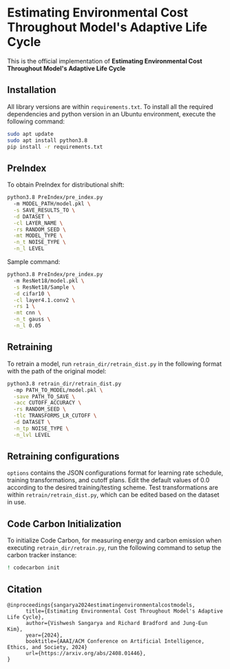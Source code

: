 # Estimating Environmental Cost Throughout Model's Adaptive Life Cycle

This is the official implementation of **Estimating Environmental Cost Throughout Model's Adaptive Life Cycle**

## Installation
All library versions are within `requirements.txt`. To install all the required dependencies and python version in an Ubuntu environment, execute the following command:

```bash
sudo apt update
sudo apt install python3.8
pip install -r requirements.txt
```

## PreIndex
To obtain PreIndex for distributional shift:
```bash
python3.8 PreIndex/pre_index.py
  -m MODEL_PATH/model.pkl \
  -s SAVE_RESULTS_TO \
  -d DATASET \
  -cl LAYER_NAME \
  -rs RANDOM_SEED \
  -mt MODEL_TYPE \
  -n_t NOISE_TYPE \
  -n_l LEVEL 
```
Sample command:
```bash
python3.8 PreIndex/pre_index.py
  -m ResNet18/model.pkl \
  -s ResNet18/Sample \
  -d cifar10 \
  -cl layer4.1.conv2 \
  -rs 1 \
  -mt cnn \
  -n_t gauss \
  -n_l 0.05

```

## Retraining
To retrain a model, run `retrain_dir/retrain_dist.py` in the following format with the path of the original model:
```bash
python3.8 retrain_dir/retrain_dist.py
  -mp PATH_TO_MODEL/model.pkl \
  -save PATH_TO_SAVE \
  -acc CUTOFF_ACCURACY \
  -rs RANDOM_SEED \
  -tlc TRANSFORMS_LR_CUTOFF \
  -d DATASET \
  -n_tp NOISE_TYPE \
  -n_lvl LEVEL
```

## Retraining configurations
`options` contains the JSON configurations format for learning rate schedule, training transformations, and cutoff plans. Edit the default values of 0.0 according to the desired training/testing scheme. Test transformations are within `retrain/retrain_dist.py`, which can be edited based on the dataset in use.

## Code Carbon Initialization
To initialize Code Carbon, for measuring energy and carbon emission when executing `retrain_dir/retrain.py`, run the following command to setup the carbon tracker instance:
```bash
! codecarbon init
```

## Citation
```
@inproceedings{sangarya2024estimatingenvironmentalcostmodels,
      title={Estimating Environmental Cost Throughout Model's Adaptive Life Cycle}, 
      author={Vishwesh Sangarya and Richard Bradford and Jung-Eun Kim},
      year={2024},
      booktitle={AAAI/ACM Conference on Artificial Intelligence, Ethics, and Society, 2024}
      url={https://arxiv.org/abs/2408.01446}, 
}
```
